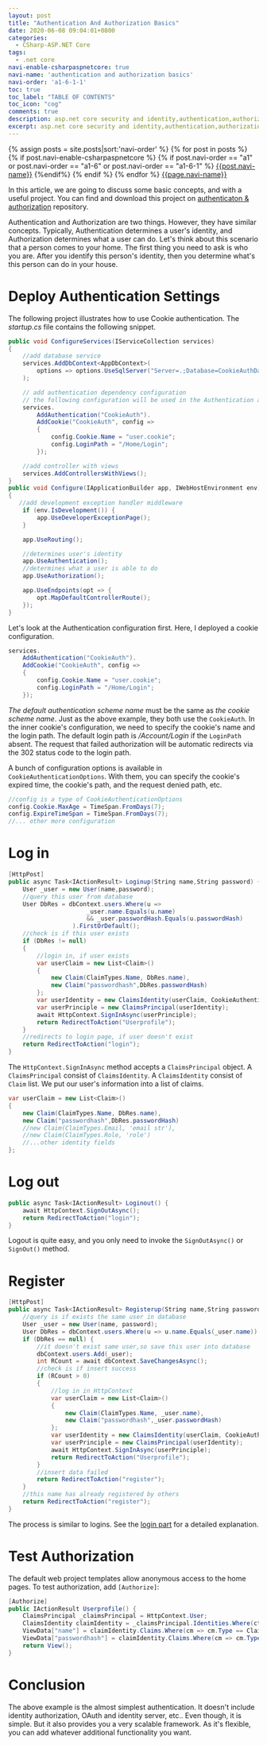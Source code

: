 ```yaml
---
layout: post
title: "Authentication And Authorization Basics"
date: 2020-06-08 09:04:01+0800
categories:
  - CSharp-ASP.NET Core
tags:
  - .net core
navi-enable-csharpaspnetcore: true
navi-name: 'authentication and authorization basics'
navi-order: 'a1-6-1-1'
toc: true
toc_label: "TABLE OF CONTENTS"
toc_icon: "cog"
comments: true
description: asp.net core security and identity,authentication,authorization,identityserver.
excerpt: asp.net core security and identity,authentication,authorization,identityserver.
---
```

<!--navigation bar-->
<div class='navi-link-container'>
  {% assign posts = site.posts|sort:'navi-order' %}
  {% for post in posts %}
    {% if post.navi-enable-csharpaspnetcore %}
        {% if post.navi-order == "a1" or 
              post.navi-order == "a1-6" or 
              post.navi-order == "a1-6-1" %}
            <a href="{{ site.baseurl }}{{ post.url }}" class='navi-link'>{{post.navi-name}}</a>
        {%endif%}
    {% endif %}
  {% endfor %}
<a class='navi-link' href="">{{page.navi-name}}</a>
</div>
<!--navigation bar-->

In this article, we are going to discuss some basic concepts, and with a useful project. You can find and download this project on [authenticaton & authorization][1] repository.

Authentication and Authorization are two things. However, they have similar concepts. Typically, Authentication determines a user's identity, and Authorization determines what a user can do. Let's think about this scenario that a person comes to your home. The first thing you need to ask is who you are. After you identify this person's identity, then you determine what's this person can do in your house. 

# Deploy Authentication Settings
The following project illustrates how to use Cookie authentication. The *startup.cs* file contains the following snippet.

```c#
public void ConfigureServices(IServiceCollection services)
{
    //add database service
    services.AddDbContext<AppDbContext>(
        options => options.UseSqlServer("Server=.;Database=CookieAuthDatabase;Trusted_Connection=True;")
    );

    // add authentication dependency configuration
    // the following configuration will be used in the Authentication and Authorization middleware
    services.
        AddAuthentication("CookieAuth").
        AddCookie("CookieAuth", config =>
        {
            config.Cookie.Name = "user.cookie";
            config.LoginPath = "/Home/Login";
        });

    //add controller with views
    services.AddControllersWithViews();
}
public void Configure(IApplicationBuilder app, IWebHostEnvironment env)
{
   //add development exception handler middleware
    if (env.IsDevelopment()) {
        app.UseDeveloperExceptionPage();
    }

    app.UseRouting();

    //determines user's identity
    app.UseAuthentication();
    //determines what a user is able to do
    app.UseAuthorization();

    app.UseEndpoints(opt => {
        opt.MapDefaultControllerRoute();
    });
}
```

Let's look at the Authentication configuration first. Here, I deployed a cookie configuration.
```c#
services.
    AddAuthentication("CookieAuth").
    AddCookie("CookieAuth", config =>
    {
        config.Cookie.Name = "user.cookie";
        config.LoginPath = "/Home/Login";
    });
```
*The default authentication scheme name* must be the same as *the cookie scheme name*. Just as the above example, they both use the `CookieAuth`. In the inner cookie's configuration, we need to specify the cookie's name and the login path. The default login path is */Account/Login* if the `LoginPath` absent. The request that failed authorization will be automatic redirects via the 302 status code to the login path.

A bunch of configuration options is available in `CookieAuthenticationOptions`. With them, you can specify the cookie's expired time, the cookie's path, and the request denied path, etc.
```c#
//config is a type of CookieAuthenticationOptions
config.Cookie.MaxAge = TimeSpan.FromDays(7);
config.ExpireTimeSpan = TimeSpan.FromDays(7);
//... other more configuration
```

# Log in
```c#
[HttpPost]
public async Task<IActionResult> Loginup(String name,String password) {
    User _user = new User(name,password);
    //query this user from database
    User DbRes = dbContext.users.Where(u =>
                      _user.name.Equals(u.name)
                      && _user.passwordHash.Equals(u.passwordHash)
                  ).FirstOrDefault();
    //check is if this user exists
    if (DbRes != null)
    {
        //login in, if user exists
        var userClaim = new List<Claim>()
        {
            new Claim(ClaimTypes.Name, DbRes.name),
            new Claim("passwordhash",DbRes.passwordHash)
        };
        var userIdentity = new ClaimsIdentity(userClaim, CookieAuthenticationDefaults.AuthenticationScheme);
        var userPrinciple = new ClaimsPrincipal(userIdentity);
        await HttpContext.SignInAsync(userPrinciple);
        return RedirectToAction("Userprofile");
    }
    //redirects to login page, if user doesn't exist
    return RedirectToAction("login");
}
```

The `HttpContext.SignInAsync` method accepts a `ClaimsPrincipal` object. A `ClaimsPrincipal` consist of `ClaimsIdentity`. A `ClaimsIdentity` consist of `Claim` list. We put our user's information into a list of claims.

```c#
var userClaim = new List<Claim>()
{
    new Claim(ClaimTypes.Name, DbRes.name),
    new Claim("passwordhash",DbRes.passwordHash)
    //new Claim(ClaimTypes.Email, 'email str'),
    //new Claim(ClaimTypes.Role, 'role')
    //...other identity fields
};
```
# Log out
```c#
public async Task<IActionResult> Loginout() {
    await HttpContext.SignOutAsync();
    return RedirectToAction("login");
}
```
Logout is quite easy, and you only need to invoke the `SignOutAsync()` or `SignOut()` method.

# Register

```c#
[HttpPost]
public async Task<IActionResult> Registerup(String name,String password) {
    //query is if exists the same user in database
    User _user = new User(name, password);
    User DbRes = dbContext.users.Where(u => u.name.Equals(_user.name)).FirstOrDefault();
    if (DbRes == null) {
        //it doesn't exist same user,so save this user into database
        dbContext.users.Add(_user);
        int RCount = await dbContext.SaveChangesAsync();
        //check is if insert success
        if (RCount > 0)
        {
            //log in in HttpContext
            var userClaim = new List<Claim>()
            {
                new Claim(ClaimTypes.Name, _user.name),
                new Claim("passwordhash",_user.passwordHash)
            };
            var userIdentity = new ClaimsIdentity(userClaim, CookieAuthenticationDefaults.AuthenticationScheme);
            var userPrinciple = new ClaimsPrincipal(userIdentity);
            await HttpContext.SignInAsync(userPrinciple);
            return RedirectToAction("Userprofile");
        }
        //insert data failed
        return RedirectToAction("register");
    }
    //this name has already registered by others
    return RedirectToAction("register");
}
```
The process is similar to logins. See the <a href="#log-in">login part</a> for a detailed explanation.

# Test Authorization
The default web project templates allow anonymous access to the home pages. To test authorization, add `[Authorize]`:
```c#
[Authorize]
public IActionResult Userprofile() {
    ClaimsPrincipal _claimsPrincipal = HttpContext.User;
    ClaimsIdentity claimIdentity = _claimsPrincipal.Identities.Where(ct => ct.AuthenticationType == CookieAuthenticationDefaults.AuthenticationScheme).FirstOrDefault();
    ViewData["name"] = claimIdentity.Claims.Where(cm => cm.Type == ClaimTypes.Name).FirstOrDefault().Value;
    ViewData["passwordhash"] = claimIdentity.Claims.Where(cm => cm.Type == "passwordhash").FirstOrDefault().Value;
    return View();
}
```

# Conclusion
The above example is the almost simplest authentication. It doesn't include identity authorization, OAuth and identity server, etc.. Even though, it is simple. But it also provides you a very scalable framework. As it's flexible, you can add whatever additional functionality you want.

[1]: https://github.com/voltwu/C-Sharp-Web-Net-Core-authentication-and-authorization